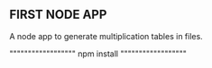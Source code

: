 ## FIRST NODE APP

A node app to generate multiplication tables in files.


""""""""""""""""""
npm install
""""""""""""""""""